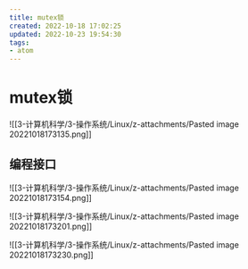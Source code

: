 ```yaml
---
title: mutex锁
created: 2022-10-18 17:02:25
updated: 2022-10-23 19:54:30
tags: 
- atom
---
```


# mutex锁

![[3-计算机科学/3-操作系统/Linux/z-attachments/Pasted image 20221018173135.png]]

## 编程接口

![[3-计算机科学/3-操作系统/Linux/z-attachments/Pasted image 20221018173154.png]]

![[3-计算机科学/3-操作系统/Linux/z-attachments/Pasted image 20221018173201.png]]

![[3-计算机科学/3-操作系统/Linux/z-attachments/Pasted image 20221018173230.png]]
